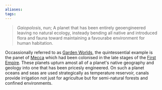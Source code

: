 ```yaml
---
aliases:
tags:
---
```


> *Gaiopolosis*, nun;
> A planet that has been entirely geoengineered leaving no natural ecology, insteady bending all native and introduced flora and fauna toward maintaining a favourabe environment for human habitation.

Occassionally referred to as [Garden Worlds](./Structures/garden-worlds.md), the quintessential example is the panet of [Mecca](../Systems/mecca.md) which had been colonised in the late stages of the [First Empire](../Organisation/first-empire.md). These planets upturn amost all of a planet's native geography and geology into one that has been pricesly engineered. On such a planet oceans and seas are used strategically as temperature reservoir, canals provide irrigation not just for agricultue but for semi-natural forests and confined environments. 